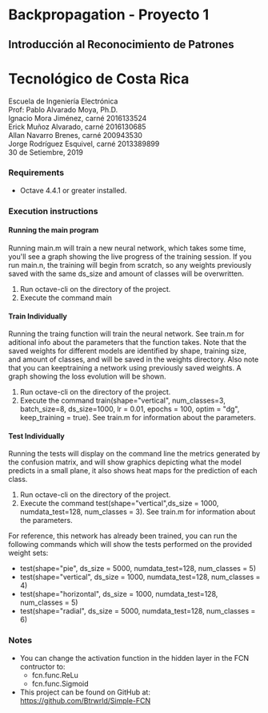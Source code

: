 # Backpropagation - Proyecto 1
Introducción al Reconocimiento de Patrones
-------------
# Tecnológico de Costa Rica
Escuela de Ingeniería Electrónica  
Prof: Pablo Alvarado Moya, Ph.D.  
Ignacio Mora Jiménez, carné 2016133524  
Erick Muñoz Alvarado, carné 2016130685  
Allan Navarro Brenes, carné 200943530  
Jorge Rodríguez Esquivel, carné 2013389899  
30 de Setiembre, 2019


### Requirements
* Octave 4.4.1 or greater installed.

### Execution instructions

#### Running the main program
Running main.m will train a new neural network, which takes some time, you'll see a graph showing the live progress of the training session. If you run main.n, the training will begin from scratch, so any weights previously saved with the same ds_size and amount of classes will be overwritten. 
1. Run octave-cli on the directory of the project.
2. Execute the command main


#### Train Individually
Running the traing function will train the neural network. See train.m for aditional info about the parameters that the function takes. Note that the saved weights for different models are identified by shape, training size, and amount of classes, and will be saved in the weights directory. Also note that you can keeptraining a network using previously saved weights. A graph showing the loss evolution will be shown.

1. Run octave-cli on the directory of the project.
2. Execute the command train(shape="vertical", num_classes=3, batch_size=8, ds_size=1000, lr = 0.01, epochs = 100, optim = "dg", keep_training = true). See train.m for information about the parameters.


#### Test Individually
Running the tests will display on the command line the metrics generated by the confusion matrix, and will show graphics depicting what the model predicts in a small plane, it also shows heat maps for the prediction of each class.

1. Run octave-cli on the directory of the project.
2. Execute the command test(shape="vertical",ds_size = 1000,  numdata_test=128, num_classes = 3). See train.m for information about the parameters.

For reference, this network has already been trained, you can run the following commands which will show the tests performed on the provided weight sets:
* test(shape="pie", ds_size = 5000,  numdata_test=128, num_classes = 5)
* test(shape="vertical", ds_size = 1000,  numdata_test=128, num_classes = 4)
* test(shape="horizontal", ds_size = 1000,  numdata_test=128, num_classes = 5)
* test(shape="radial", ds_size = 5000,  numdata_test=128, num_classes = 6)

### Notes
* You can change the activation function in the hidden layer in the FCN contructor to:
  * fcn.func.ReLu
  * fcn.func.Sigmoid
* This project can be found on GitHub at: https://github.com/Btrwrld/Simple-FCN



